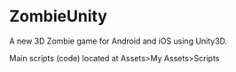 ZombieUnity
===========
A new 3D Zombie game for Android and iOS using Unity3D.

Main scripts (code) located at Assets>My Assets>Scripts
